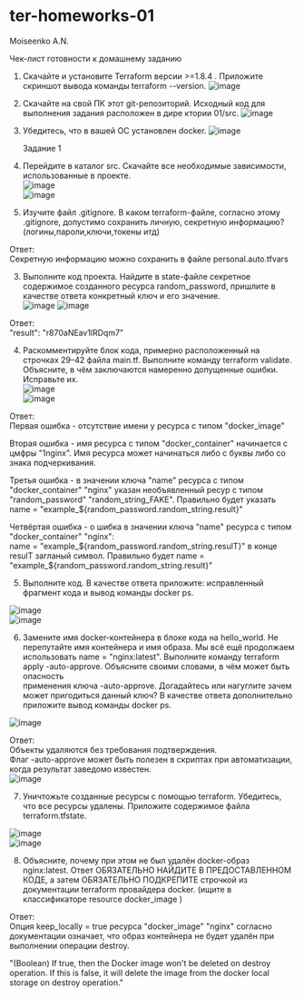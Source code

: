 # ter-homeworks-01  
Moiseenko A.N.  

Чек-лист готовности к домашнему заданию  
1. Скачайте и установите Terraform версии >=1.8.4 . Приложите скриншот вывода команды terraform --version.
![image](https://github.com/user-attachments/assets/60bf2257-7bc4-4c63-9f26-016fc330a0e2)

2. Скачайте на свой ПК этот git-репозиторий. Исходный код для выполнения задания расположен в дире ктории 01/src.
![image](https://github.com/user-attachments/assets/0d39ee16-40d2-456e-bb98-8a1a9c47c98e)
  
3. Убедитесь, что в вашей ОС установлен docker.
![image](https://github.com/user-attachments/assets/9f769094-9a61-40fd-9a98-80d2e1666f77)


    Задание 1
  
1. Перейдите в каталог src. Скачайте все необходимые зависимости, использованные в проекте.  
![image](https://github.com/user-attachments/assets/97706206-af10-40f9-b6c8-f49c60f64c7a)  
![image](https://github.com/user-attachments/assets/cb0b0cec-4048-446f-9050-f2ca6322bbd9)  
  
2. Изучите файл .gitignore. В каком terraform-файле, согласно этому .gitignore, допустимо сохранить личную, секретную информацию?(логины,пароли,ключи,токены итд)  
  
Ответ:  
Секретную информацию можно сохранить в файле personal.auto.tfvars  
   
3. Выполните код проекта. Найдите в state-файле секретное содержимое созданного ресурса random_password, пришлите в качестве ответа конкретный ключ и его значение.  
![image](https://github.com/user-attachments/assets/c5e04ea0-9bfc-4afd-88f5-904a1581e389)
![image](https://github.com/user-attachments/assets/d5d8b957-d554-458c-abcd-5dbc76453e0e)  
  
Ответ:  
 "result": "r870aNEav1lRDqm7"  
  
4. Раскомментируйте блок кода, примерно расположенный на строчках 29–42 файла main.tf. Выполните команду terraform validate. Объясните, в чём заключаются намеренно допущенные ошибки. Исправьте их.  
![image](https://github.com/user-attachments/assets/87ca65aa-79a4-41c3-aeb6-7e47f4e4f507)  
![image](https://github.com/user-attachments/assets/83ce6640-4c39-444c-acbd-b1eb13f145c8)   
  

Ответ:  
Первая ошибка - отсутствие имени у ресурса с типом "docker_image"  
  
Вторая ошибка - имя ресурса с типом "docker_container" начинается с цмфры "1nginx". Имя ресурса может начинаться либо с буквы либо со знака подчеркивания.  
  
Третья ошибка - в значении ключа "name" ресурса с типом "docker_container" "nginx" указан необъявленный ресур с типом "random_password" "random_string_FAKE". Правильно будет указать name  = "example_${random_password.random_string.result}"  

Четвёртая ошибка - о шибка в значении ключа "name" ресурса с типом "docker_container" "nginx":  
name  = "example_${random_password.random_string.resulT}"  в конце resulT загланый символ. Правильно будет name  = "example_${random_password.random_string.result}"  
  
5. Выполните код. В качестве ответа приложите: исправленный фрагмент кода и вывод команды docker ps.
   
![image](https://github.com/user-attachments/assets/f146c403-ffc4-4bc3-925e-e07d1a5b7860)  
![image](https://github.com/user-attachments/assets/54e0e5a8-64d5-4793-b422-ac88de9d82f5)  
  
6. Замените имя docker-контейнера в блоке кода на hello_world. Не перепутайте имя контейнера и имя образа. Мы всё ещё продолжаем использовать name = "nginx:latest". Выполните команду terraform apply -auto-approve. Объясните своими словами, в чём может быть опасность  
применения ключа -auto-approve. Догадайтесь или нагуглите зачем может пригодиться данный ключ? В качестве ответа дополнительно приложите вывод команды docker ps.
  
![image](https://github.com/user-attachments/assets/28a9ab99-dc5f-4f75-98d1-49e4b81baa43)  
  
Ответ:  
Объекты удаляются без требования подтверждения.  
Флаг -auto-approve может быть полезен в скриптах при автоматизации, когда результат заведомо известен.  
![image](https://github.com/user-attachments/assets/9bf9b1f8-d7be-4fb1-9679-9ad3f28292a7)  
  
7. Уничтожьте созданные ресурсы с помощью terraform. Убедитесь, что все ресурсы удалены. Приложите содержимое файла terraform.tfstate.
  
![image](https://github.com/user-attachments/assets/aaafc5df-588f-41df-aa61-38083ca7c976)  
![image](https://github.com/user-attachments/assets/2a412149-d0ad-4947-984e-1656b620d89c)  
  
8. Объясните, почему при этом не был удалён docker-образ nginx:latest. Ответ ОБЯЗАТЕЛЬНО НАЙДИТЕ В ПРЕДОСТАВЛЕННОМ КОДЕ, а затем ОБЯЗАТЕЛЬНО ПОДКРЕПИТЕ строчкой из документации terraform провайдера docker. (ищите в классификаторе resource docker_image )  
  
Ответ:  
Опция keep_locally = true ресурса "docker_image" "nginx" согласно документации означает, что образ контейнера не будет удалён при выполнении операции destroy.  
  
 "(Boolean) If true, then the Docker image won't be deleted on destroy operation. If this is false, it will delete the image from the docker local storage on destroy operation."  
 





